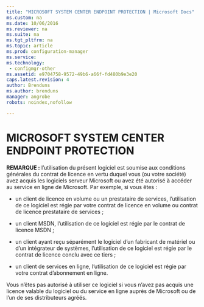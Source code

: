 ```yaml
---
title: "MICROSOFT SYSTEM CENTER ENDPOINT PROTECTION | Microsoft Docs"
ms.custom: na
ms.date: 10/06/2016
ms.reviewer: na
ms.suite: na
ms.tgt_pltfrm: na
ms.topic: article
ms.prod: configuration-manager
ms.service:
ms.technology:
 - configmgr-other
ms.assetid: e9704758-9572-49b6-a66f-fd480b9e3e20
caps.latest.revision: 4
author: Brenduns
ms.author: brenduns
manager: angrobe
robots: noindex,nofollow

---
```

# MICROSOFT SYSTEM CENTER ENDPOINT PROTECTION

**REMARQUE :** l’utilisation du présent logiciel est soumise aux conditions générales du contrat de licence en vertu duquel vous \(ou votre société\) avez acquis les logiciels serveur Microsoft ou avez été autorisé à accéder au service en ligne de Microsoft. Par exemple, si vous êtes :  
  
-   un client de licence en volume ou un prestataire de services, l’utilisation de ce logiciel est régie par votre contrat de licence en volume ou contrat de licence prestataire de services ;  
  
-   un client MSDN, l’utilisation de ce logiciel est régie par le contrat de licence MSDN ;  
  
-   un client ayant reçu séparément le logiciel d’un fabricant de matériel ou d’un intégrateur de systèmes, l’utilisation de ce logiciel est régie par le contrat de licence conclu avec ce tiers ;  
  
-   un client de services en ligne, l’utilisation de ce logiciel est régie par votre contrat d’abonnement en ligne.  
  
 Vous n’êtes pas autorisé à utiliser ce logiciel si vous n’avez pas acquis une licence valable du logiciel ou du service en ligne auprès de Microsoft ou de l’un de ses distributeurs agréés.
